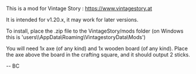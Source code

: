 This is a mod for Vintage Story : https://www.vintagestory.at

It is intended for v1.20.x, it may work for later versions.

To install, place the .zip file to the VintageStory/mods folder (on Windows this is 'users\\<username>\AppData\Roaming\VintagestoryData\Mods')

You will need 1x axe (of any kind) and 1x wooden board (of any kind). Place the axe above the board in the crafting square, and it should output 2 sticks.

-- BC

